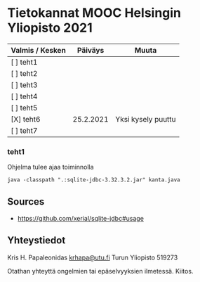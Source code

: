 # Tietokannat MOOC Helsingin Yliopisto 2021

| Valmis / Kesken | Päiväys   | Muuta |
|-----------------|-----------|-------|
| [ ] teht1 |||
| [ ] teht2 |||
| [ ] teht3 |||
| [ ] teht4 |||
| [ ] teht5 |||
| [X] teht6 | 25.2.2021 | Yksi kysely puuttu |
| [ ] teht7 |||

### teht1

Ohjelma tulee ajaa toiminnolla
```
java -classpath ".:sqlite-jdbc-3.32.3.2.jar" kanta.java
```

## Sources

- https://github.com/xerial/sqlite-jdbc#usage

## Yhteystiedot

Kris H. Papaleonidas
krhapa@utu.fi
Turun Yliopisto
519273

Otathan yhteyttä ongelmien tai epäselvyyksien ilmetessä. Kiitos.